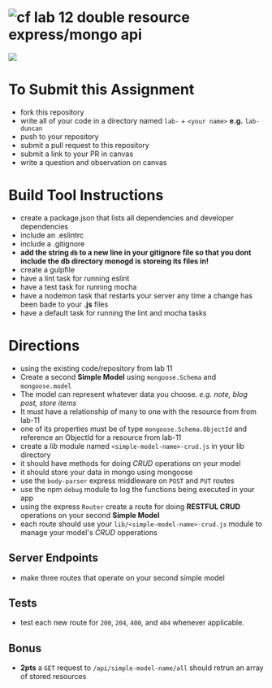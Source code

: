![cf](https://i.imgur.com/7v5ASc8.png) lab 12 double resource express/mongo api
======
[![](https://img.shields.io/badge/Issues%3F-Ask%20for%20Help!-55cbe0.svg)](https://github.com/codefellows/seattle-javascript-401n1/issues/new)

# To Submit this Assignment
  * fork this repository
  * write all of your code in a directory named `lab-` + `<your name>` **e.g.** `lab-duncan`
  * push to your repository
  * submit a pull request to this repository
  * submit a link to your PR in canvas
  * write a question and observation on canvas

# Build Tool Instructions
* create a package.json that lists all dependencies and developer dependencies
* include an .eslintrc
* include a .gitignore
 * **add the string `db` to a new line in your gitignore file so that you dont include the db directory monogd is storeing its files in!**
* create a gulpfile
 * have a lint task for running eslint
 * have a test task for running mocha
 * have a nodemon task that restarts your server any time a change has been bade to your **.js** files
 * have a default task for running the lint and mocha tasks

# Directions
* using the existing code/repository from lab 11
* Create a second **Simple Model** using `mongoose.Schema` and `mongoose.model`
 * The model can represent whatever data you choose. _e.g. note, blog post, store items_
 * It must have a relationship of many to one with the resource from from lab-11
 * one of its properties must be of type `mongoose.Schema.ObjectId` and reference an ObjectId for a resource from lab-11
* create a _lib_ module named `<simple-model-name>-crud.js` in your lib directory
 * it should have methods for doing _CRUD_ operations on your model
 * it should store your data in mongo using mongoose
* use the `body-parser` express middleware on `POST` and `PUT` routes
* use the npm `debug` module to log the functions being executed in your app
* using the express `Router` create a route for doing **RESTFUL CRUD** operations on your second **Simple Model**
 * each route should use your `lib/<simple-model-name>-crud.js` module to manage your model's _CRUD_ opperations

## Server Endpoints
* make three routes that operate on your second simple model

## Tests
* test each new route for `200`, `204`, `400`, and `404` whenever applicable.

## Bonus
* **2pts** a `GET` request to `/api/simple-model-name/all` should retrun an array of stored resources
